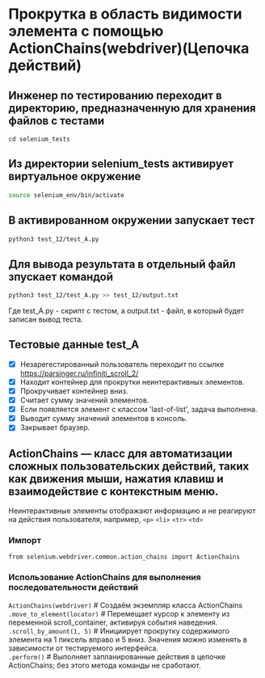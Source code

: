 # Прокрутка в область видимости элемента с помощью ActionChains(webdriver)(Цепочка действий)

## Инженер по тестированию переходит в директорию, предназначенную для хранения файлов с тестами
```
cd selenium_tests
```
## Из директории selenium_tests активирует виртуальное окружение
```sh
source selenium_env/bin/activate
```
## В активированном окружении запускает тест 
```sh
python3 test_12/test_A.py
```
## Для вывода результата в отдельный файл зпускает командой 
```sh
python3 test_12/test_A.py >> test_12/output.txt
```
Где test_A.py -  скрипт с тестом, а output.txt - файл, в который будет записан вывод теста.

## Тестовые данные test_A
- [x] Незарегестированный пользователь переходит по ссылке https://parsinger.ru/infiniti_scroll_2/
- [x] Находит контейнер для прокрутки неинтерактивных элементов.
- [x] Прокручивает контейнер вниз.
- [x] Считает сумму значений элементов.
- [x] Если появляется элемент с классом 'last-of-list', задача выполнена.
- [x] Выводит сумму значений элементов в консоль.
- [x] Закрывает браузер.

## ActionChains — класс для автоматизации сложных пользовательских действий, таких как движения мыши, нажатия клавиш и взаимодействие с контекстным меню.
Неинтерактивные элементы отображают информацию и не реагируют на действия пользователя, например, ```<p>``` ```<li>``` ```<tr>``` ```<td>```

### Импорт 
```from selenium.webdriver.common.action_chains import ActionChains```

### Использование ActionChains для выполнения последовательности действий
```ActionChains(webdriver)``` # Создаём экземпляр класса ActionChains\
```.move_to_element(locator)``` # Перемещает курсор к элементу из переменной scroll_container, активируя события наведения.\
```.scroll_by_amount(1, 5)``` # Инициирует прокрутку содержимого элемента на 1 пиксель вправо и 5 вниз. Значения можно изменять в зависимости от тестируемого интерфейса.\
```.perform()``` # Выполняет запланированные действия в цепочке ActionChains; без этого метода команды не сработают.
